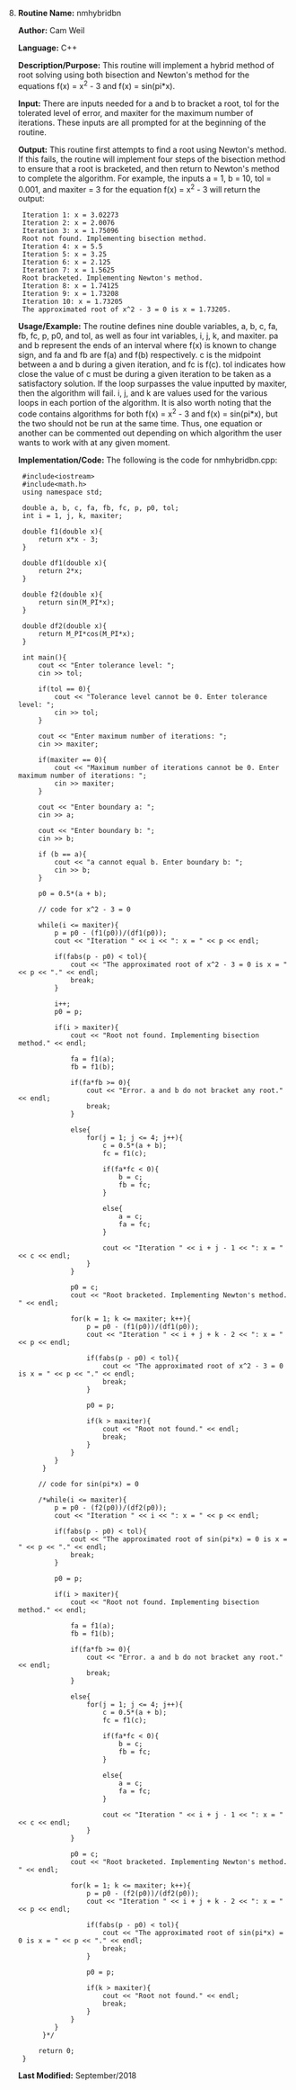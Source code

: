 8. **Routine Name:**           nmhybridbn

   **Author:** Cam Weil

   **Language:** C++

   **Description/Purpose:** This routine will implement a hybrid method of root solving using both bisection and Newton's method for the equations f(x) = x<sup>2</sup> - 3 and f(x) = sin(pi*x).

   **Input:** There are inputs needed for a and b to bracket a root, tol for the tolerated level of error, and maxiter for the maximum number of iterations. These inputs are all prompted for at the beginning of the routine.

   **Output:** This routine first attempts to find a root using Newton's method. If this fails, the routine will implement four steps of the bisection method to ensure that a root is bracketed, and then return to Newton's method to complete the algorithm. For example, the inputs a = 1, b = 10, tol = 0.001, and maxiter = 3 for the equation f(x) = x<sup>2</sup> - 3 will return the output:
  
        Iteration 1: x = 3.02273
        Iteration 2: x = 2.0076
        Iteration 3: x = 1.75096
        Root not found. Implementing bisection method.
        Iteration 4: x = 5.5
        Iteration 5: x = 3.25
        Iteration 6: x = 2.125
        Iteration 7: x = 1.5625
        Root bracketed. Implementing Newton's method. 
        Iteration 8: x = 1.74125
        Iteration 9: x = 1.73208
        Iteration 10: x = 1.73205
        The approximated root of x^2 - 3 = 0 is x = 1.73205.

   **Usage/Example:** The routine defines nine double variables, a, b, c, fa, fb, fc, p, p0, and tol, as well as four int variables, i, j, k, and maxiter. pa and b represent the ends of an interval where f(x) is known to change sign, and fa and fb are f(a) and f(b) respectively. c is the midpoint between a and b during a given iteration, and fc is f(c). tol indicates how close the value of c must be during a given iteration to be taken as a satisfactory solution. If the loop surpasses the value inputted by maxiter, then the algorithm will fail. i, j, and k are values used for the various loops in each portion of the algorithm. It is also worth noting that the code contains algorithms for both f(x) = x<sup>2</sup> - 3 and f(x) = sin(pi*x), but the two should not be run at the same time. Thus, one equation or another can be commented out depending on which algorithm the user wants to work with at any given moment.

   **Implementation/Code:** The following is the code for nmhybridbn.cpp:

        #include<iostream>
        #include<math.h>
        using namespace std;

        double a, b, c, fa, fb, fc, p, p0, tol;
        int i = 1, j, k, maxiter;

        double f1(double x){
            return x*x - 3;
        }

        double df1(double x){
            return 2*x;
        }

        double f2(double x){
            return sin(M_PI*x);
        }

        double df2(double x){
            return M_PI*cos(M_PI*x);
        }

        int main(){
            cout << "Enter tolerance level: ";
            cin >> tol;

            if(tol == 0){
                cout << "Tolerance level cannot be 0. Enter tolerance level: ";
                cin >> tol;
            }

            cout << "Enter maximum number of iterations: ";
            cin >> maxiter;

            if(maxiter == 0){
                cout << "Maximum number of iterations cannot be 0. Enter maximum number of iterations: ";
                cin >> maxiter;
            }

            cout << "Enter boundary a: ";
            cin >> a;

            cout << "Enter boundary b: ";
            cin >> b;

            if (b == a){
                cout << "a cannot equal b. Enter boundary b: ";
                cin >> b;
            }

            p0 = 0.5*(a + b);

            // code for x^2 - 3 = 0

            while(i <= maxiter){
                p = p0 - (f1(p0))/(df1(p0));
                cout << "Iteration " << i << ": x = " << p << endl;

                if(fabs(p - p0) < tol){
                    cout << "The approximated root of x^2 - 3 = 0 is x = " << p << "." << endl;
                    break;
                }

                i++;
                p0 = p;

                if(i > maxiter){
                    cout << "Root not found. Implementing bisection method." << endl;

                    fa = f1(a);
                    fb = f1(b);

                    if(fa*fb >= 0){
                        cout << "Error. a and b do not bracket any root." << endl;
                        break;
                    }

                    else{
                        for(j = 1; j <= 4; j++){
                            c = 0.5*(a + b);
                            fc = f1(c);

                            if(fa*fc < 0){
                                b = c;
                                fb = fc;
                            }

                            else{
                                a = c;
                                fa = fc;
                            }

                            cout << "Iteration " << i + j - 1 << ": x = " << c << endl;
                        }
                    }

                    p0 = c;
                    cout << "Root bracketed. Implementing Newton's method. " << endl;

                    for(k = 1; k <= maxiter; k++){
                        p = p0 - (f1(p0))/(df1(p0));
                        cout << "Iteration " << i + j + k - 2 << ": x = " << p << endl;

                        if(fabs(p - p0) < tol){
                            cout << "The approximated root of x^2 - 3 = 0 is x = " << p << "." << endl;
                            break;
                        }

                        p0 = p;

                        if(k > maxiter){
                            cout << "Root not found." << endl;
                            break;
                        }
                    }
                }
             }

            // code for sin(pi*x) = 0

            /*while(i <= maxiter){
                p = p0 - (f2(p0))/(df2(p0));
                cout << "Iteration " << i << ": x = " << p << endl;

                if(fabs(p - p0) < tol){
                    cout << "The approximated root of sin(pi*x) = 0 is x = " << p << "." << endl;
                    break;
                }

                p0 = p;

                if(i > maxiter){
                    cout << "Root not found. Implementing bisection method." << endl;

                    fa = f1(a);
                    fb = f1(b);

                    if(fa*fb >= 0){
                        cout << "Error. a and b do not bracket any root." << endl;
                        break;
                    }

                    else{
                        for(j = 1; j <= 4; j++){
                            c = 0.5*(a + b);
                            fc = f1(c);

                            if(fa*fc < 0){
                                b = c;
                                fb = fc;
                            }

                            else{
                                a = c;
                                fa = fc;
                            }

                            cout << "Iteration " << i + j - 1 << ": x = " << c << endl;
                        }
                    }

                    p0 = c;
                    cout << "Root bracketed. Implementing Newton's method. " << endl;

                    for(k = 1; k <= maxiter; k++){
                        p = p0 - (f2(p0))/(df2(p0));
                        cout << "Iteration " << i + j + k - 2 << ": x = " << p << endl;

                        if(fabs(p - p0) < tol){
                            cout << "The approximated root of sin(pi*x) = 0 is x = " << p << "." << endl;
                            break;
                        }

                        p0 = p;

                        if(k > maxiter){
                            cout << "Root not found." << endl;
                            break;
                        }
                    }
                }
             }*/

            return 0;
        }
 
   **Last Modified:** September/2018
